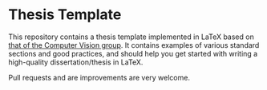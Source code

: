 # Thesis Template

This repository contains a thesis template implemented in LaTeX based on [that of the Computer Vision group](https://github.com/CS-Swansea/Computer-Vision-and-Machine-Learning-Wiki/tree/master/thesis-templates).
It contains examples of various standard sections and good practices, and should help you get started with writing a high-quality dissertation/thesis in LaTeX.

Pull requests and are improvements are very welcome.
